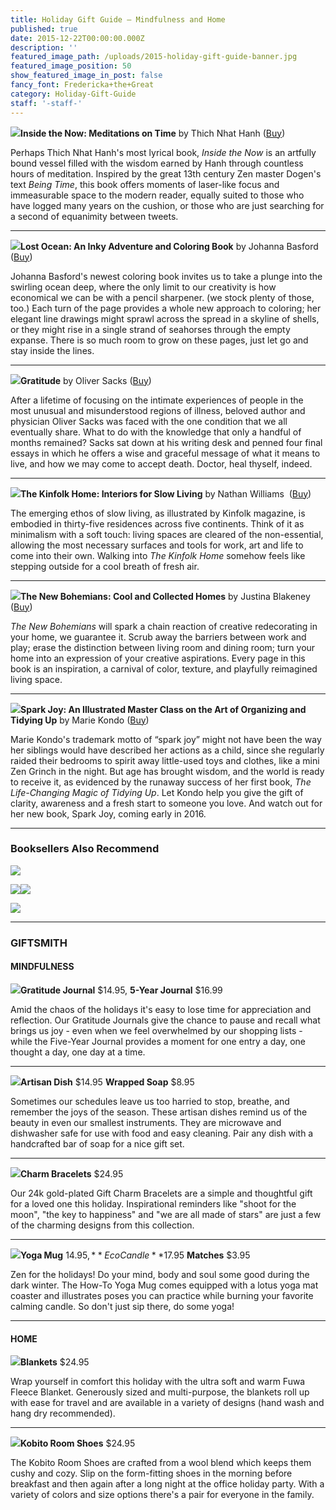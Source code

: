 ```yaml
---
title: Holiday Gift Guide — Mindfulness and Home
published: true
date: 2015-12-22T00:00:00.000Z
description: ''
featured_image_path: /uploads/2015-holiday-gift-guide-banner.jpg
featured_image_position: 50
show_featured_image_in_post: false
fancy_font: Fredericka+the+Great
category: Holiday-Gift-Guide
staff: '-staff-'
---
```


**[![](/uploads/9781937006792.jpg)](https://www.brooklinebooksmith-shop.com/book/9781937006792)Inside the Now: Meditations on Time** by Thich Nhat Hanh ([Buy](https://www.brooklinebooksmith-shop.com/book/9781937006792))

Perhaps Thich Nhat Hanh's most lyrical book, *Inside the Now* is an artfully bound vessel filled with the wisdom earned by Hanh through countless hours of meditation. Inspired by the great 13th century Zen master Dogen's text *Being Time*, this book offers moments of laser-like focus and immeasurable space to the modern reader, equally suited to those who have logged many years on the cushion, or those who are just searching for a second of equanimity between tweets.

---

**[![](/uploads/9780143108993.jpg)](https://www.brooklinebooksmith-shop.com/book/9780143108993)Lost Ocean: An Inky Adventure and Coloring Book** by Johanna Basford ([Buy](https://www.brooklinebooksmith-shop.com/book/9780143108993))

Johanna Basford's newest coloring book invites us to take a plunge into the swirling ocean deep, where the only limit to our creativity is how economical we can be with a pencil sharpener. (we stock plenty of those, too.) Each turn of the page provides a whole new approach to coloring; her elegant line drawings might sprawl across the spread in a skyline of shells, or they might rise in a single strand of seahorses through the empty expanse. There is so much room to grow on these pages, just let go and stay inside the lines.

---

**[![](/uploads/9780451492937.jpg)](https://www.brooklinebooksmith-shop.com/book/9780451492937)Gratitude** by Oliver Sacks ([Buy](https://www.brooklinebooksmith-shop.com/book/9780451492937))

After a lifetime of focusing on the intimate experiences of people in the most unusual and misunderstood regions of illness, beloved author and physician Oliver Sacks was faced with the one condition that we all eventually share. What to do with the knowledge that only a handful of months remained? Sacks sat down at his writing desk and penned four final essays in which he offers a wise and graceful message of what it means to live, and how we may come to accept death. Doctor, heal thyself, indeed.

---

**[![](/uploads/9781579656652.jpg)](https://www.brooklinebooksmith-shop.com/book/9781579656652)The Kinfolk Home: Interiors for Slow Living** by Nathan Williams  ([Buy](https://www.brooklinebooksmith-shop.com/book/9781579656652))

The emerging ethos of slow living, as illustrated by Kinfolk magazine, is embodied in thirty-five residences across five continents. Think of it as minimalism with a soft touch: living spaces are cleared of the non-essential, allowing the most necessary surfaces and tools for work, art and life to come into their own. Walking into *The Kinfolk Home* somehow feels like stepping outside for a cool breath of fresh air.

---

**[![](/uploads/9781617691515.jpg)](https://www.brooklinebooksmith-shop.com/book/9781617691515)The New Bohemians: Cool and Collected Homes** by Justina Blakeney ([Buy](https://www.brooklinebooksmith-shop.com/book/9781617691515))

*The New Bohemians* will spark a chain reaction of creative redecorating in your home, we guarantee it. Scrub away the barriers between work and play; erase the distinction between living room and dining room; turn your home into an expression of your creative aspirations. Every page in this book is an inspiration, a carnival of color, texture, and playfully reimagined living space.

---

**[![](/uploads/9781607749721.jpg)](https://www.brooklinebooksmith-shop.com/book/9781607749721)Spark Joy: An Illustrated Master Class on the Art of Organizing and Tidying Up** by Marie Kondo ([Buy](https://www.brooklinebooksmith-shop.com/book/9781607749721))

Marie Kondo's trademark motto of “spark joy” might not have been the way her siblings would have described her actions as a child, since she regularly raided their bedrooms to spirit away little-used toys and clothes, like a mini Zen Grinch in the night. But age has brought wisdom, and the world is ready to receive it, as evidenced by the runaway success of her first book, *The Life-Changing Magic of Tidying Up*. Let Kondo help you give the gift of clarity, awareness and a fresh start to someone you love. And watch out for her new book, Spark Joy, coming early in 2016.

---

### Booksellers Also Recommend

[![](/uploads/9781452139197.jpg)](https://www.brooklinebooksmith-shop.com/book/9781452139197)

[![](/uploads/9781910593011.jpg)](https://www.brooklinebooksmith-shop.com/book/9781910593011)[![](/uploads/9781594206764.jpg)](https://www.brooklinebooksmith-shop.com/book/9781594206764)

[![](/uploads/9781616893996.jpg)](https://www.brooklinebooksmith-shop.com/book/9781616893996)



---

### GIFTSMITH

#### MINDFULNESS



**![](/uploads/versions/2015-holiday-gift-guide-gratitude-journal---x----500-564x---.jpeg)Gratitude Journal** $14.95, **5-Year Journal** $16.99

Amid the chaos of the holidays it's easy to lose time for appreciation and reflection. Our Gratitude Journals give the chance to pause and recall what brings us joy - even when we feel overwhelmed by our shopping lists - while the Five-Year Journal provides a moment for one entry a day, one thought a day, one day at a time.

---

**![](/uploads/versions/2015-holiday-gift-guide-artisan-dish---x----500-553x---.jpeg)Artisan Dish** $14.95 **Wrapped Soap** $8.95

Sometimes our schedules leave us too harried to stop, breathe, and remember the joys of the season. These artisan dishes remind us of the beauty in even our smallest instruments. They are microwave and dishwasher safe for use with food and easy cleaning. Pair any dish with a handcrafted bar of soap for a nice gift set.

---

**![](/uploads/versions/2015-holiday-gift-guide-charm-bracelets---x----500-388x---.jpeg)Charm Bracelets** $24.95

Our 24k gold-plated Gift Charm Bracelets are a simple and thoughtful gift for a loved one this holiday. Inspirational reminders like "shoot for the moon", "the key to happiness" and "we are all made of stars" are just a few of the charming designs from this collection.

---

**![](/uploads/versions/2015-holiday-gift-guide-yoga-mug---x----462-608x---.jpeg)Yoga Mug** $14.95, **Eco Candle**$17.95 **Matches** $3.95

Zen for the holidays! Do your mind, body and soul some good during the dark winter. The How-To Yoga Mug comes equipped with a lotus yoga mat coaster and illustrates poses you can practice while burning your favorite calming candle. So don't just sip there, do some yoga!

---

#### HOME



**![](/uploads/versions/2015-holiday-gift-guide-blankets---x----500-573x---.jpeg)Blankets** $24.95

Wrap yourself in comfort this holiday with the ultra soft and warm Fuwa Fleece Blanket. Generously sized and multi-purpose, the blankets roll up with ease for travel and are available in a variety of designs (hand wash and hang dry recommended).

---

**![](/uploads/versions/2015-holiday-gift-guide-kobito-room-shoes---x----500-259x---.jpeg)Kobito Room Shoes** $24.95

The Kobito Room Shoes are crafted from a wool blend which keeps them cushy and cozy. Slip on the form-fitting shoes in the morning before breakfast and then again after a long night at the office holiday party. With a variety of colors and size options there's a pair for everyone in the family.